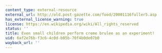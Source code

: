 ```yaml
---
content_type: external-resource
external_url: http://old.post-gazette.com/food/20001116fuller5.asp
has_external_license_warning: true
license: https://en.wikipedia.org/wiki/All_rights_reserved
status: ''
title: Even small children perform creme brulee as an experiment!
uid: 6af2e76b-f3c6-4c0d-b05b-70f4b0de07b0
wayback_url: ''
---
```

